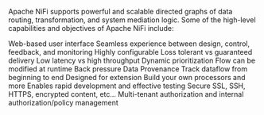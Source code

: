 Apache NiFi supports powerful and scalable directed graphs of data routing, transformation, and system mediation logic. Some of the high-level capabilities and objectives of Apache NiFi include:

Web-based user interface
Seamless experience between design, control, feedback, and monitoring
Highly configurable
Loss tolerant vs guaranteed delivery
Low latency vs high throughput
Dynamic prioritization
Flow can be modified at runtime
Back pressure
Data Provenance
Track dataflow from beginning to end
Designed for extension
Build your own processors and more
Enables rapid development and effective testing
Secure
SSL, SSH, HTTPS, encrypted content, etc...
Multi-tenant authorization and internal authorization/policy management
